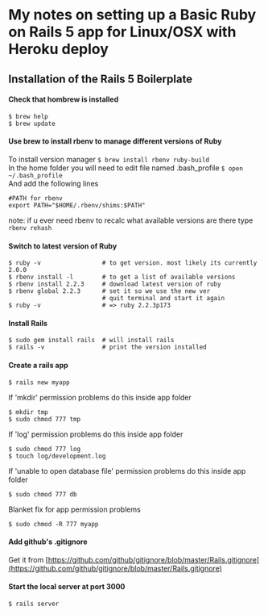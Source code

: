 # My notes on setting up a Basic Ruby on Rails 5 app for Linux/OSX with Heroku deploy

## Installation of the Rails 5 Boilerplate
#### Check that hombrew is installed

    $ brew help
    $ brew update

#### Use brew to install rbenv to manage different versions of Ruby
To install version manager `$ brew install rbenv ruby-build`<br/>
In the home folder you will need to edit file named .bash_profile `$ open ~/.bash_profile`<br/>
And add the following lines

    #PATH for rbenv
    export PATH="$HOME/.rbenv/shims:$PATH"

note: if u ever need rbenv to recalc what available versions are there type `rbenv rehash`

#### Switch to latest version of Ruby

    $ ruby -v                 # to get version. most likely its currently 2.0.0
    $ rbenv install -l        # to get a list of available versions
    $ rbenv install 2.2.3     # download latest version of ruby
    $ rbenv global 2.2.3      # set it so we use the new ver
                              # quit terminal and start it again
    $ ruby -v                 # => ruby 2.2.3p173

#### Install Rails

    $ sudo gem install rails  # will install rails
    $ rails -v                # print the version installed

#### Create a rails app 

    $ rails new myapp        

If 'mkdir' permission problems do this inside app folder

    $ mkdir tmp
    $ sudo chmod 777 tmp

If 'log' permission problems do this inside app folder

    $ sudo chmod 777 log
    $ touch log/development.log

If 'unable to open database file' permission problems do this inside app folder

    $ sudo chmod 777 db

Blanket fix for app permission problems
    
    $ sudo chmod -R 777 myapp


#### Add github's .gitignore 

Get it from [https://github.com/github/gitignore/blob/master/Rails.gitignore](https://github.com/github/gitignore/blob/master/Rails.gitignore)

#### Start the local server at port 3000

    $ rails server



